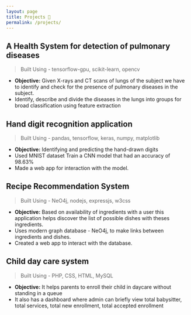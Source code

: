 ```yaml
---
layout: page
title: Projects 🔭
permalink: /projects/
---
```


## A Health System for detection of pulmonary diseases

> Built Using - tensorflow-gpu, scikit-learn, opencv

- **Objective:** Given X-rays and CT scans of lungs of the subject we have to identify and check for the presence of pulmonary diseases in the subject.
- Identify, describe and divide the diseases in the lungs into groups for broad classification using feature extraction

## Hand digit recognition application

> Built Using - pandas, tensorflow, keras, numpy, matplotlib

- **Objective:** Identifying and predicting the hand-drawn digits
- Used MNIST dataset Train a CNN model that had an accuracy of 98.63%
- Made a web app for interaction with the model.

## Recipe Recommendation System

> Built Using - NeO4j, nodejs, expressjs, w3css

- **Objective:** Based on availability of ingredients with a user this application helps discover the list of possible dishes with theses ingredients.
- Uses modern graph database - NeO4j, to make links between ingredients and dishes.
- Created a web app to interact with the database.

## Child day care system

> Built Using - PHP, CSS, HTML, MySQL

- **Objective:** It helps parents to enroll their child in daycare without standing in a queue
- It also has a dashboard where admin can briefly view total babysitter, total services, total new enrollment, total accepted enrollment